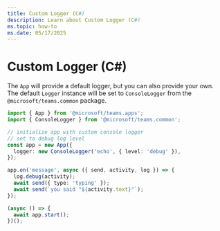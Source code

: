 ```yaml
---
title: Custom Logger (C#)
description: Learn about Custom Logger (C#)
ms.topic: how-to
ms.date: 05/17/2025
---
```


# Custom Logger (C#)

The `App` will provide a default logger, but you can also provide your own.
The default `Logger` instance will be set to `ConsoleLogger` from the
`@microsoft/teams.common` package.


```typescript
import { App } from '@microsoft/teams.apps';
import { ConsoleLogger } from '@microsoft/teams.common';

// initialize app with custom console logger
// set to debug log level
const app = new App({
  logger: new ConsoleLogger('echo', { level: 'debug' }),
});

app.on('message', async ({ send, activity, log }) => {
  log.debug(activity);
  await send({ type: 'typing' });
  await send(`you said "${activity.text}"`);
});

(async () => {
  await app.start();
})();
```

